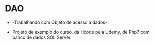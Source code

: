 # DAO

* -Trabalhando com Objeto de acesso a dados-

+ Projeto de exemplo do curso, da Hcode pela Udemy, de Php7 com banco de dados SQL Server.